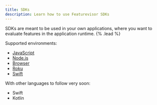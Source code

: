 ```yaml
---
title: SDKs
description: Learn how to use Featurevisor SDKs
---
```


SDKs are meant to be used in your own applications, where you want to evaluate features in the application runtime. {% .lead %}

Supported environments:

- [JavaScript](/docs/sdks/javascript)
- [Node.js](/docs/sdks/nodejs)
- [Browser](/docs/sdks/browser)
- [Roku](/docs/sdks/roku)
- [Swift](/docs/sdks/swift)

With other languages to follow very soon:

- Swift
- Kotlin
